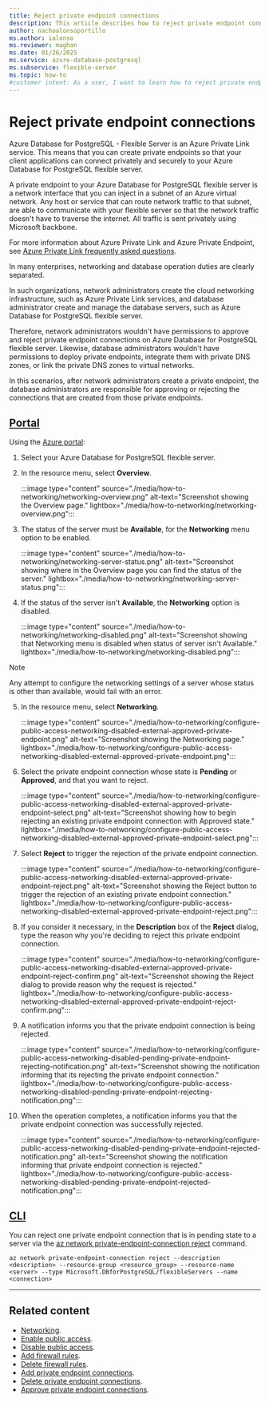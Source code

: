 ```yaml
---
title: Reject private endpoint connections
description: This article describes how to reject private endpoint connections to an Azure Database for PostgreSQL flexible server.
author: nachoalonsoportillo
ms.author: ialonso
ms.reviewer: maghan
ms.date: 01/26/2025
ms.service: azure-database-postgresql
ms.subservice: flexible-server
ms.topic: how-to
#customer intent: As a user, I want to learn how to reject private endpoint connections to an Azure Database for PostgreSQL flexible server.
---
```


# Reject private endpoint connections

Azure Database for PostgreSQL - Flexible Server is an Azure Private Link service. This means that you can create private endpoints so that your client applications can connect privately and securely to your Azure Database for PostgreSQL flexible server.

A private endpoint to your Azure Database for PostgreSQL flexible server is a network interface that you can inject in a subnet of an Azure virtual network. Any host or service that can route network traffic to that subnet, are able to communicate with your flexible server so that the network traffic doesn't have to traverse the internet. All traffic is sent privately using Microsoft backbone.

For more information about Azure Private Link and Azure Private Endpoint, see [Azure Private Link frequently asked questions](/azure/private-link/private-link-faq).

In many enterprises, networking and database operation duties are clearly separated.

In such organizations, network administrators create the cloud networking infrastructure, such as Azure Private Link services, and database administrator create and manage the database servers, such as Azure Database for PostgreSQL flexible server.

Therefore, network administrators wouldn't have permissions to approve and reject private endpoint connections on Azure Database for PostgreSQL flexible server. Likewise, database administrators wouldn't have permissions to deploy private endpoints, integrate them with private DNS zones, or link the private DNS zones to virtual networks.

In this scenarios, after network administrators create a private endpoint, the database administrators are responsible for approving or rejecting the connections that are created from those private endpoints.

## [Portal](#tab/portal-reject-private-endpoint-connections)

Using the [Azure portal](https://portal.azure.com/):

1. Select your Azure Database for PostgreSQL flexible server.

2. In the resource menu, select **Overview**.

    :::image type="content" source="./media/how-to-networking/networking-overview.png" alt-text="Screenshot showing the Overview page." lightbox="./media/how-to-networking/networking-overview.png":::

3. The status of the server must be **Available**, for the **Networking** menu option to be enabled.

    :::image type="content" source="./media/how-to-networking/networking-server-status.png" alt-text="Screenshot showing where in the Overview page you can find the status of the server." lightbox="./media/how-to-networking/networking-server-status.png":::

4. If the status of the server isn't **Available**, the **Networking** option is disabled.

    :::image type="content" source="./media/how-to-networking/networking-disabled.png" alt-text="Screenshot showing that Networking menu is disabled when status of server isn't Available." lightbox="./media/how-to-networking/networking-disabled.png":::

> [!NOTE]
> Any attempt to configure the networking settings of a server whose status is other than available, would fail with an error.

5. In the resource menu, select **Networking**.

    :::image type="content" source="./media/how-to-networking/configure-public-access-networking-disabled-external-approved-private-endpoint.png" alt-text="Screenshot showing the Networking page." lightbox="./media/how-to-networking/configure-public-access-networking-disabled-external-approved-private-endpoint.png":::

6. Select the private endpoint connection whose state is **Pending** or **Approved**, and that you want to reject.

    :::image type="content" source="./media/how-to-networking/configure-public-access-networking-disabled-external-approved-private-endpoint-select.png" alt-text="Screenshot showing how to begin rejecting an existing private endpoint connection with Approved state." lightbox="./media/how-to-networking/configure-public-access-networking-disabled-external-approved-private-endpoint-select.png":::

7. Select **Reject** to trigger the rejection of the private endpoint connection.

    :::image type="content" source="./media/how-to-networking/configure-public-access-networking-disabled-external-approved-private-endpoint-reject.png" alt-text="Screenshot showing the Reject button to trigger the rejection of an existing private endpoint connection." lightbox="./media/how-to-networking/configure-public-access-networking-disabled-external-approved-private-endpoint-reject.png":::

8. If you consider it necessary, in the **Description** box of the **Reject** dialog, type the reason why you're deciding to reject this private endpoint connection.

    :::image type="content" source="./media/how-to-networking/configure-public-access-networking-disabled-external-approved-private-endpoint-reject-confirm.png" alt-text="Screenshot showing the Reject dialog to provide reason why the request is rejected." lightbox="./media/how-to-networking/configure-public-access-networking-disabled-external-approved-private-endpoint-reject-confirm.png":::

9. A notification informs you that the private endpoint connection is being rejected.

    :::image type="content" source="./media/how-to-networking/configure-public-access-networking-disabled-pending-private-endpoint-rejecting-notification.png" alt-text="Screenshot showing the notification informing that its rejecting the private endpoint connection." lightbox="./media/how-to-networking/configure-public-access-networking-disabled-pending-private-endpoint-rejecting-notification.png":::

8. When the operation completes, a notification informs you that the private endpoint connection was successfully rejected.

    :::image type="content" source="./media/how-to-networking/configure-public-access-networking-disabled-pending-private-endpoint-rejected-notification.png" alt-text="Screenshot showing the notification informing that private endpoint connection is rejected." lightbox="./media/how-to-networking/configure-public-access-networking-disabled-pending-private-endpoint-rejected-notification.png":::

## [CLI](#tab/cli-rejected-private-endpoint-connection)

You can reject one private endpoint connection that is in pending state to a server via the [az network private-endpoint-connection reject](/cli/azure/network/private-endpoint-connection#az-network-private-endpoint-connection-reject) command.

```azurecli-interactive
az network private-endpoint-connection reject --description <description> --resource-group <resource_group> --resource-name <server> --type Microsoft.DBforPostgreSQL/flexibleServers --name <connection>
```

---

## Related content

- [Networking](how-to-networking.md).
- [Enable public access](how-to-networking-servers-deployed-public-access-enable-public-access.md).
- [Disable public access](how-to-networking-servers-deployed-public-access-disable-public-access.md).
- [Add firewall rules](how-to-networking-servers-deployed-public-access-add-firewall-rules.md).
- [Delete firewall rules](how-to-networking-servers-deployed-public-access-delete-firewall-rules.md).
- [Add private endpoint connections](how-to-networking-servers-deployed-public-access-add-private-endpoint-connections.md).
- [Delete private endpoint connections](how-to-networking-servers-deployed-public-access-delete-private-endpoint-connections.md).
- [Approve private endpoint connections](how-to-networking-servers-deployed-public-access-approve-private-endpoint-connections.md).
